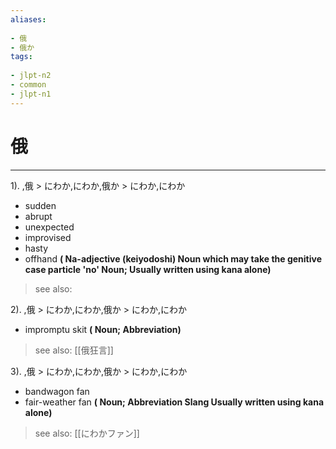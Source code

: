 ```yaml
---
aliases:
    
- 俄
- 俄か
tags:
    
- jlpt-n2
- common
- jlpt-n1
---
```


# 俄
---
1).
,俄 > にわか,にわか,俄か > にわか,にわか

- sudden
- abrupt
- unexpected
- improvised
- hasty
- offhand
**( Na-adjective (keiyodoshi) Noun which may take the genitive case particle 'no' Noun; Usually written using kana alone)**
> see also: 
            
2).
,俄 > にわか,にわか,俄か > にわか,にわか

- impromptu skit
**( Noun; Abbreviation)**
> see also:  [[俄狂言]]
            
3).
,俄 > にわか,にわか,俄か > にわか,にわか

- bandwagon fan
- fair-weather fan
**( Noun; Abbreviation Slang Usually written using kana alone)**
> see also:  [[にわかファン]]
            